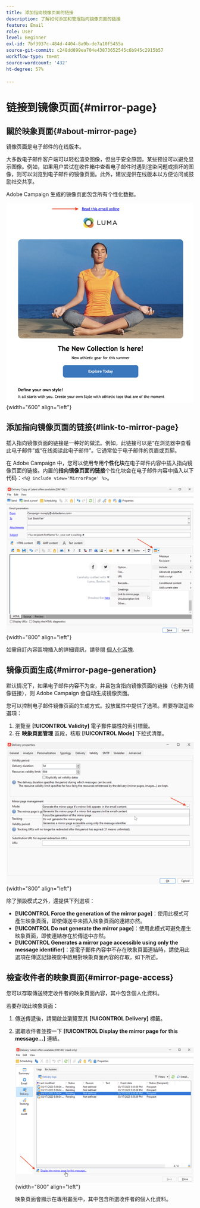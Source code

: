 ```yaml
---
title: 添加指向镜像页面的链接
description: 了解如何添加和管理指向镜像页面的链接
feature: Email
role: User
level: Beginner
exl-id: 7bf3937c-484d-4404-8a9b-de7a10f5455a
source-git-commit: c248dd899ea704e43873652545c6b945c2915b57
workflow-type: tm+mt
source-wordcount: '432'
ht-degree: 57%

---
```


# 链接到镜像页面{#mirror-page}

## 關於映象頁面{#about-mirror-page}

镜像页面是电子邮件的在线版本。

大多数电子邮件客户端可以轻松渲染图像，但出于安全原因，某些预设可以避免显示图像。例如，如果用户尝试在收件箱中查看电子邮件时遇到渲染问题或损坏的图像，则可以浏览到电子邮件的镜像页面。此外，建议提供在线版本以方便访问或鼓励社交共享。

Adobe Campaign 生成的镜像页面包含所有个性化数据。

![镜像链接示例](assets/mirror-page-link.png){width="600" align="left"}

## 添加指向镜像页面的链接{#link-to-mirror-page}

插入指向镜像页面的链接是一种好的做法。例如，此链接可以是“在浏览器中查看此电子邮件”或“在线阅读此电子邮件”。它通常位于电子邮件的页眉或页脚。

在 Adobe Campaign 中，您可以使用专用&#x200B;**个性化块**&#x200B;在电子邮件内容中插入指向镜像页面的链接。内置的&#x200B;**指向镜像页面的链接**&#x200B;个性化块会在电子邮件内容中插入以下代码：`<%@ include view='MirrorPage' %>`。

![](assets/mirror-page-insert.png){width="800" align="left"}


如需自訂內容區塊插入的詳細資訊，請參閱 [個人化區塊](personalization-blocks.md).

## 镜像页面生成{#mirror-page-generation}

默认情况下，如果电子邮件内容不为空，并且包含指向镜像页面的链接（也称为镜像链接），则 Adobe Campaign 会自动生成镜像页面。

您可以控制电子邮件镜像页面的生成方式。投放属性中提供了选项。若要存取這些選項：

1. 瀏覽至 **[!UICONTROL Validity]** 電子郵件屬性的索引標籤。
1. 在 **映象頁面管理** 區段，核取 **[!UICONTROL Mode]** 下拉式清單。

![](assets/mirror-page-generation.png){width="800" align="left"}

除了預設模式之外，還提供下列選項：

* **[!UICONTROL Force the generation of the mirror page]**：使用此模式可產生映象頁面，即使傳送中未插入映象頁面的連結亦然。
* **[!UICONTROL Do not generate the mirror page]**：使用此模式可避免產生映象頁面，即使連結存在於傳送中亦然。
* **[!UICONTROL Generates a mirror page accessible using only the message identifier]**：當電子郵件內容中不存在映象頁面連結時，請使用此選項在傳送記錄視窗中啟用對映象頁面內容的存取，如下所述。

## 檢查收件者的映象頁面{#mirror-page-access}

您可以存取傳送特定收件者的映象頁面內容，其中包含個人化資料。

若要存取此映象頁面：

1. 傳送傳遞後，請開啟並瀏覽至其 **[!UICONTROL Delivery]** 標籤。

1. 選取收件者並按一下 **[!UICONTROL Display the mirror page for this message...]** 連結。

   ![](assets/mirror-page-display.png){width="800" align="left"}

   映象頁面會顯示在專用畫面中，其中包含所選收件者的個人化資料。
